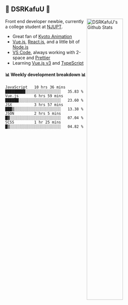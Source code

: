 ## 🍥 DSRKafuU 🍥

<img align="right" alt="DSRKafuU's Github Stats" width="48%" src="https://github-readme-stats.vercel.app/api?username=dsrkafuu&count_private=true&show_icons=true&title_color=7793cc&icon_color=7793cc&text_color=595858&bg_color=ffffff" />

Front end developer newbie, currently a college student at [NJUPT](https://www.njupt.edu.cn).

- Great fan of [Kyoto Animation](https://www.kyotoanimation.co.jp)
- [Vue.js](https://vuejs.org), [React.js](https://reactjs.org), and a little bit of [Node.js](https://nodejs.org)
- [VS Code](https://code.visualstudio.com), always working with 2-space and [Prettier](https://prettier.io)
- Learning [Vue.js v3](https://v3.vuejs.org) and [TypeScript](https://www.typescriptlang.org)

#### :bar_chart: Weekly development breakdown :bar_chart:

<!--START_SECTION:waka-->
```text
JavaScript   10 hrs 36 mins  █████████░░░░░░░░░░░░░░░░   35.83 % 
Vue.js       6 hrs 59 mins   ██████░░░░░░░░░░░░░░░░░░░   23.60 % 
JSX          3 hrs 57 mins   ███▒░░░░░░░░░░░░░░░░░░░░░   13.38 % 
JSON         2 hrs 5 mins    █▓░░░░░░░░░░░░░░░░░░░░░░░   07.04 % 
SCSS         1 hr 25 mins    █▒░░░░░░░░░░░░░░░░░░░░░░░   04.82 % 
```
<!--END_SECTION:waka-->
